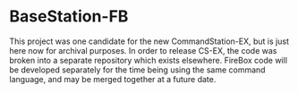 # BaseStation-FB

This project was one candidate for the new CommandStation-EX, but is just here now for archival purposes. In order to release CS-EX, the code was broken into a separate repository which exists elsewhere. FireBox code will be developed separately for the time being using the same command language, and may be merged together at a future date.
